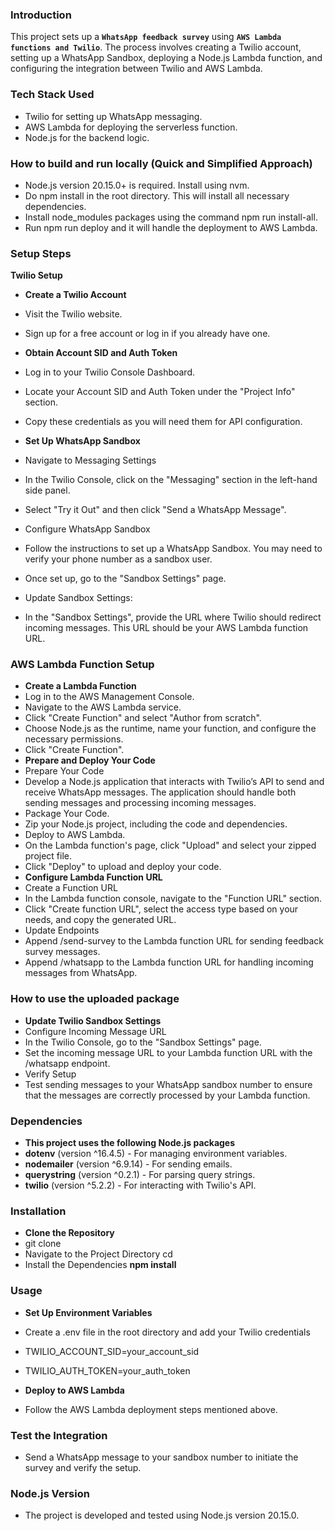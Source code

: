 ### Introduction

This project sets up a **`WhatsApp feedback survey`** using **`AWS Lambda functions and Twilio`**. The process involves creating a Twilio account, setting up a WhatsApp Sandbox, deploying a Node.js Lambda function, and configuring the integration between Twilio and AWS Lambda.


### Tech Stack Used
- Twilio for setting up WhatsApp messaging.
- AWS Lambda for deploying the serverless function.
- Node.js for the backend logic.


### How to build and run locally (Quick and Simplified Approach)
- Node.js version 20.15.0+ is required. Install using nvm.
- Do npm install in the root directory. This will install all necessary dependencies.
- Install node_modules packages using the command npm run install-all.
- Run npm run deploy and it will handle the deployment to AWS Lambda.
 
### Setup Steps
**Twilio Setup**
- **Create a Twilio Account**

- Visit the Twilio website.
- Sign up for a free account or log in if you already have one.
- **Obtain Account SID and Auth Token**

- Log in to your Twilio Console Dashboard.
- Locate your Account SID and Auth Token under the "Project Info" section.
- Copy these credentials as you will need them for API configuration.
- **Set Up WhatsApp Sandbox**
- Navigate to Messaging Settings
- In the Twilio Console, click on the "Messaging" section in the left-hand side panel.
- Select "Try it Out" and then click "Send a WhatsApp Message".
- Configure WhatsApp Sandbox
- Follow the instructions to set up a WhatsApp Sandbox. You may need to verify your phone number as a sandbox user.
- Once set up, go to the "Sandbox Settings" page.
- Update Sandbox Settings:
- In the "Sandbox Settings", provide the URL where Twilio should redirect incoming messages. This URL should be your AWS Lambda function URL.

### AWS Lambda Function Setup
- **Create a Lambda Function**
- Log in to the AWS Management Console.
- Navigate to the AWS Lambda service.
- Click "Create Function" and select "Author from scratch".
- Choose Node.js as the runtime, name your function, and configure the necessary permissions.
- Click "Create Function".
- **Prepare and Deploy Your Code**
- Prepare Your Code
- Develop a Node.js application that interacts with Twilio’s API to send and receive WhatsApp messages. The application should handle both sending messages and processing incoming messages.
- Package Your Code.
- Zip your Node.js project, including the code and dependencies.
- Deploy to AWS Lambda.
- On the Lambda function's page, click "Upload" and select your zipped project file.
- Click "Deploy" to upload and deploy your code.
- **Configure Lambda Function URL**
- Create a Function URL
- In the Lambda function console, navigate to the "Function URL" section.
- Click "Create function URL", select the access type based on your needs, and copy the generated URL.
- Update Endpoints
- Append /send-survey to the Lambda function URL for sending feedback survey messages.
- Append /whatsapp to the Lambda function URL for handling incoming messages from WhatsApp.
### How to use the uploaded package
- **Update Twilio Sandbox Settings**
- Configure Incoming Message URL
- In the Twilio Console, go to the "Sandbox Settings" page.
- Set the incoming message URL to your Lambda function URL with the /whatsapp endpoint.
- Verify Setup
- Test sending messages to your WhatsApp sandbox number to ensure that the messages are correctly processed by your Lambda function.
### Dependencies
- **This project uses the following Node.js packages**
- **dotenv** (version ^16.4.5) - For managing environment variables.
- **nodemailer** (version ^6.9.14) - For sending emails.
- **querystring** (version ^0.2.1) - For parsing query strings.
- **twilio** (version ^5.2.2) - For interacting with Twilio's API.

### Installation
- **Clone the Repository**
- git clone 
- Navigate to the Project Directory cd <project-directory>
- Install the Dependencies **npm install**
### Usage
- **Set Up Environment Variables**
- Create a .env file in the root directory and add your Twilio credentials
- TWILIO_ACCOUNT_SID=your_account_sid
- TWILIO_AUTH_TOKEN=your_auth_token

- **Deploy to AWS Lambda**
- Follow the AWS Lambda deployment steps mentioned above.

### Test the Integration
- Send a WhatsApp message to your sandbox number to initiate the survey and verify the setup.

### Node.js Version
- The project is developed and tested using Node.js version 20.15.0.














